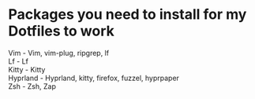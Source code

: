 # Packages you need to install for my Dotfiles to work

Vim - Vim, vim-plug, ripgrep, lf  
Lf - Lf  
Kitty - Kitty  
Hyprland - Hyprland, kitty, firefox, fuzzel, hyprpaper  
Zsh - Zsh, Zap  
